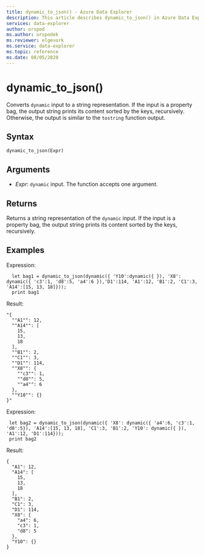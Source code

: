 ```yaml
---
title: dynamic_to_json() - Azure Data Explorer 
description: This article describes dynamic_to_json() in Azure Data Explorer.
services: data-explorer
author: orspod
ms.author: orspodek
ms.reviewer: elgevork
ms.service: data-explorer
ms.topic: reference
ms.date: 08/05/2020
---
```

# dynamic_to_json()

Converts `dynamic` input to a string representation.
If the input is a property bag, the output string prints its content sorted by the keys, recursively. Otherwise, the output is similar to the `tostring` function output.

## Syntax

`dynamic_to_json(Expr)`

## Arguments

* *Expr*: `dynamic` input. The function accepts one argument.

## Returns

Returns a string representation of the `dynamic` input. If the input is a property bag, the output string prints its content sorted by the keys, recursively.

## Examples

Expression:

```apl
  let bag1 = dynamic_to_json(dynamic({ 'Y10':dynamic({ }), 'X8': dynamic({ 'c3':1, 'd8':5, 'a4':6 }),'D1':114, 'A1':12, 'B1':2, 'C1':3, 'A14':[15, 13, 18]}));
  print bag1
```
  
Result:

```
"{
  ""A1"": 12,
  ""A14"": [
    15,
    13,
    18
  ],
  ""B1"": 2,
  ""C1"": 3,
  ""D1"": 114,
  ""X8"": {
    ""c3"": 1,
    ""d8"": 5,
    ""a4"": 6
  },
  ""Y10"": {}
}"
```

Expression:

```apl
 let bag2 = dynamic_to_json(dynamic({ 'X8': dynamic({ 'a4':6, 'c3':1, 'd8':5}), 'A14':[15, 13, 18], 'C1':3, 'B1':2, 'Y10': dynamic({ }), 'A1':12, 'D1':114}));
 print bag2
```
 
Result:

```
{
  "A1": 12,
  "A14": [
    15,
    13,
    18
  ],
  "B1": 2,
  "C1": 3,
  "D1": 114,
  "X8": {
    "a4": 6,
    "c3": 1,
    "d8": 5
  },
  "Y10": {}
}
```

